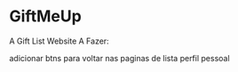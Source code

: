 # GiftMeUp
A Gift List Website
A Fazer:

adicionar btns para voltar nas paginas de lista
perfil pessoal